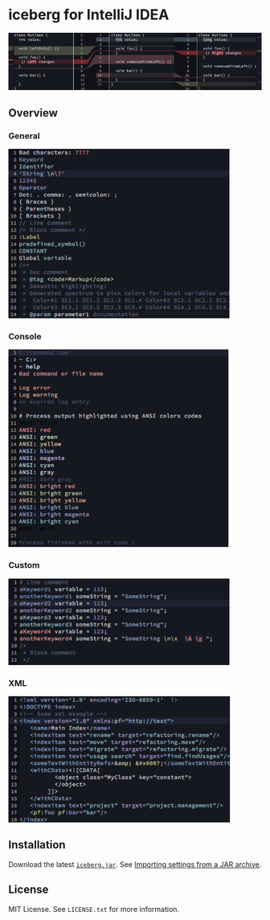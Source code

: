 iceberg for IntelliJ IDEA
=========================

![](https://raw.githubusercontent.com/Kuniwak/iceberg.icls/master/images/vcs.png)



Overview
--------



### General

![](https://raw.githubusercontent.com/Kuniwak/iceberg.icls/master/images/general.png)



### Console

![](https://raw.githubusercontent.com/Kuniwak/iceberg.icls/master/images/console.png)



### Custom

![](https://raw.githubusercontent.com/Kuniwak/iceberg.icls/master/images/custom.png)



### XML

![](https://raw.githubusercontent.com/Kuniwak/iceberg.icls/master/images/xml.png)



Installation
------------

Download the latest [`iceberg.jar`](https://github.com/Kuniwak/iceberg.icls/releases).
See [Importing settings from a JAR archive](https://www.jetbrains.com/help/idea/2016.3/exporting-and-importing-settings.html#d2139467e55).



License
-------

MIT License. See `LICENSE.txt` for more information.
